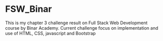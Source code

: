 # FSW_Binar
This is my chapter 3 challenge result on Full Stack Web Development course by Binar Academy.
Current challenge focus on implementation and use of HTML, CSS, javascript and Bootstrap
